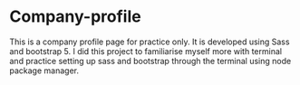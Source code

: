 # Company-profile
This is a company profile page for practice only.
It is developed using Sass and bootstrap 5.
I did this project to familiarise myself more with terminal and practice setting up sass and bootstrap through the terminal using node package manager.
